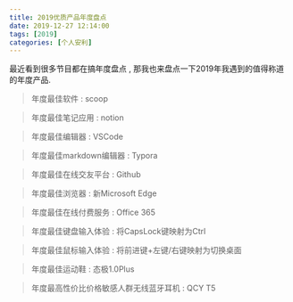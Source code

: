 ```yaml
---
title: 2019优质产品年度盘点
date: 2019-12-27 12:14:00
tags: [2019]
categories: [个人安利]
---
```


最近看到很多节目都在搞年度盘点 , 那我也来盘点一下2019年我遇到的值得称道的年度产品.

> 年度最佳软件 : scoop

> 年度最佳笔记应用 : notion

> 年度最佳编辑器 : VSCode

> 年度最佳markdown编辑器 : Typora

> 年度最佳在线交友平台 : Github

> 年度最佳浏览器 : 新Microsoft Edge

> 年度最佳在线付费服务 : Office 365

> 年度最佳键盘输入体验 : 将CapsLock键映射为Ctrl

> 年度最佳鼠标输入体验 : 将前进键+左键/右键映射为切换桌面

> 年度最佳运动鞋 : 态极1.0Plus

> 年度最高性价比价格敏感人群无线蓝牙耳机 : QCY T5